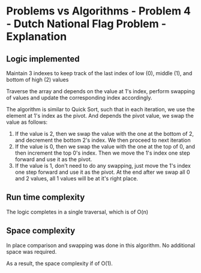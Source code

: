 # Problems vs Algorithms - Problem 4 - Dutch National Flag Problem - Explanation

## Logic implemented
Maintain 3 indexes to keep track of the last index of low (0), middle (1), and bottom of high (2) values

Traverse the array and depends on the value at 1's index, perform swapping of values and update the corresponding index accordingly.

The algorithm is similar to Quick Sort, such that in each iteration, we use the element at 1's index as the pivot. And depends the pivot value, we swap the value as follows:
1. If the value is 2, then we swap the value with the one at the bottom of 2, and decrement the bottom 2's index. We then proceed to next iteration
1. If the value is 0, then we swap the value with the one at the top of 0, and then increment the top 0's index. Then we move the 1's index one step forward and use it as the pivot.
1. If the value is 1, don't need to do any swapping, just move the 1's index one step forward and use it as the pivot. At the end after we swap all 0 and 2 values, all 1 values will be at it's right place.

## Run time complexity
The logic completes in a single traversal, which is of O(n)

## Space complexity
In place comparison and swapping was done in this algorithm. No additional space was required.

As a result, the space complexity if of O(1).
